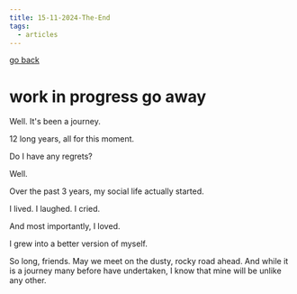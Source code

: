 ```yaml
---
title: 15-11-2024-The-End
tags:
  - articles
---
```


[go back](Articles.md)

# work in progress go away

Well. It's been a journey.

12 long years, all for this moment.



Do I have any regrets?

Well.

Over the past 3 years, my social life actually started. 

I lived. 
I laughed. 
I cried.

And most importantly, I loved. 

I grew into a better version of myself. 


So long, friends. May we meet on the dusty, rocky road ahead. And while it is a journey many before have undertaken, I know that mine will be unlike any other. 